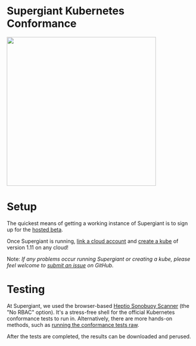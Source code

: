 Supergiant Kubernetes Conformance
=

<img src="http://supergiant.io/img/logo_dark.svg" width="400">

# Setup

The quickest means of getting a working instance of Supergiant is to sign up for the [hosted beta](https://beta.supergiant.io/). 

Once Supergiant is running, [link a cloud account](https://supergiant.readthedocs.io/en/v1.0.0/Using%20the%20UI/cloud_accounts/) and [create a kube](https://supergiant.readthedocs.io/en/v1.0.0/Using%20the%20UI/deploying_kubes/) of version 1.11 on any cloud!

Note: _If any problems occur running Supergiant or creating a kube, please feel welcome to [submit an issue](https://github.com/supergiant/supergiant/issues) on GitHub._

# Testing

At Supergiant, we used the browser-based [Heptio Sonobuoy Scanner](https://scanner.heptio.com/) (the "No RBAC" option). It's a stress-free shell for the official Kubernetes conformance tests to run in. Alternatively, there are more hands-on methods, such as [running the conformance tests raw](https://github.com/kubernetes/community/blob/master/contributors/devel/conformance-tests.md).

After the tests are completed, the results can be downloaded and perused.
